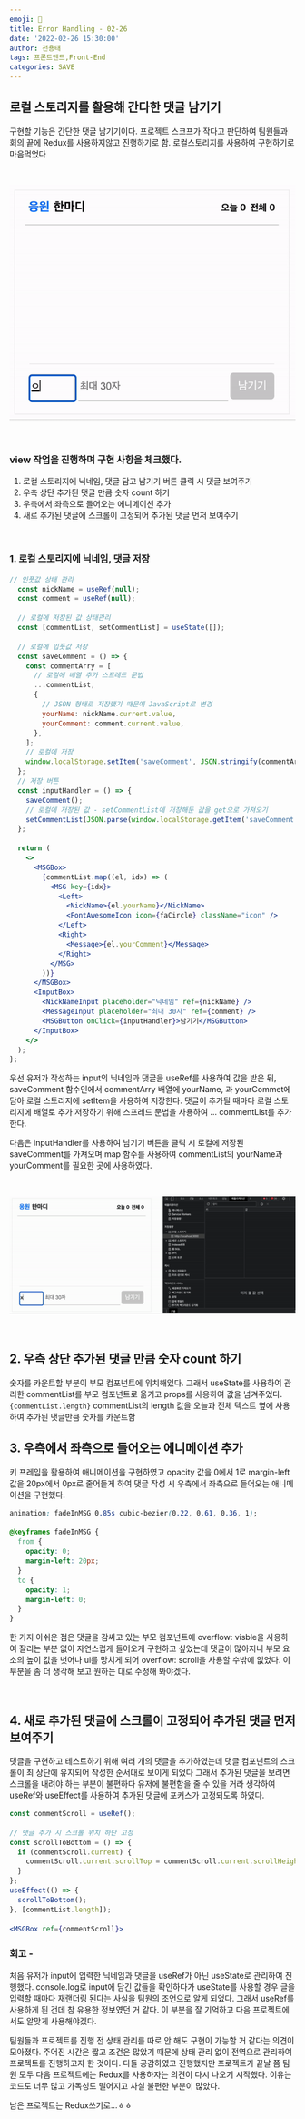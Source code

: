```yaml
---
emoji: 🍣
title: Error Handling - 02-26
date: '2022-02-26 15:30:00'
author: 전용태
tags: 프론트엔드,Front-End
categories: SAVE
---
```


## 로컬 스토리지를 활용해 간다한 댓글 남기기

구현할 기능은 간단한 댓글 남기기이다. 프로젝트 스코프가 작다고 판단하여 팀원들과 회의 끝에 Redux를 사용하지않고 진행하기로 함. 로컬스토리지를 사용하여 구현하기로 마음먹었다

<br />

![0226_gif_v1.gif](0226_gif_v1.gif)

<br />

### view 작업을 진행하며 구현 사항을 체크했다.

1. 로컬 스토리지에 닉네임, 댓글 담고 남기기 버튼 클릭 시 댓글 보여주기
2. 우측 상단 추가된 댓글 만큼 숫자 count 하기
3. 우측에서 좌측으로 들어오는 에니메이션 추가
4. 새로 추가된 댓글에 스크롤이 고정되어 추가된 댓글 먼저 보여주기

<br />

### 1. 로컬 스토리지에 닉네임, 댓글 저장

```jsx
// 인풋값 상태 관리
  const nickName = useRef(null);
  const comment = useRef(null);

  // 로컬에 저장된 값 상태관리
  const [commentList, setCommentList] = useState([]);

  // 로컬에 입풋값 저장
  const saveComment = () => {
    const commentArry = [
      // 로컬에 배열 추가 스프레드 문법
      ...commentList,
      {
        // JSON 형태로 저장했기 때문에 JavaScript로 변경
        yourName: nickName.current.value,
        yourComment: comment.current.value,
      },
    ];
    // 로컬에 저장
    window.localStorage.setItem('saveComment', JSON.stringify(commentArry));
  };
  // 저장 버튼
  const inputHandler = () => {
    saveComment();
    // 로컬에 저장된 값 - setCommentList에 저장해둔 값을 get으로 가져오기
    setCommentList(JSON.parse(window.localStorage.getItem('saveComment')));
  };

  return (
    <>
      <MSGBox>
        {commentList.map((el, idx) => (
          <MSG key={idx}>
            <Left>
              <NickName>{el.yourName}</NickName>
              <FontAwesomeIcon icon={faCircle} className="icon" />
            </Left>
            <Right>
              <Message>{el.yourComment}</Message>
            </Right>
          </MSG>
        ))}
      </MSGBox>
      <InputBox>
        <NickNameInput placeholder="닉네임" ref={nickName} />
        <MessageInput placeholder="최대 30자" ref={comment} />
        <MSGButton onClick={inputHandler}>남기기</MSGButton>
      </InputBox>
    </>
  );
};
```

우선 유저가 작성하는 input의 닉네임과 댓글을 useRef를 사용하여 값을 받은 뒤, saveComment 함수인에서 commentArry 배열에 yourName, 과 yourCommet에 담아 로컬 스토리지에 setItem을 사용하여 저장한다. 댓글이 추가될 때마다 로컬 스토리지에 배열로 추가 저장하기 위해 스프레드 문법을 사용하여 ... commentList를 추가한다.

다음은 inputHandler를 사용하여 남기기 버튼을 클릭 시 로컬에 저장된 saveComment를 가져오며 map 함수를 사용하여 commentList의 yourName과 yourComment를 필요한 곳에 사용하였다.

<br />

![0226_gif_v2.gif](0226_gif_v2.gif)

<br />

## 2. 우측 상단 추가된 댓글 만큼 숫자 count 하기

숫자를 카운트할 부분이 부모 컴포넌트에 위치해있다. 그래서 useState를 사용하여 관리한 commentList를 부모 컴포넌트로 옮기고 props를 사용하여 값을 넘겨주었다.`{commentList.length}` commentList의 length 값을 오늘과 전체 텍스트 옆에 사용하여 추가된 댓글만큼 숫자를 카운트함

## 3. 우측에서 좌측으로 들어오는 에니메이션 추가

키 프레임을 활용하여 애니메이션을 구현하였고 opacity 값을 0에서 1로 margin-left 값을 20px에서 0px로 줄어들게 하여 댓글 작성 시 우측에서 좌측으로 들어오는 애니메이션을 구현했다.

```css
animation: fadeInMSG 0.85s cubic-bezier(0.22, 0.61, 0.36, 1);

@keyframes fadeInMSG {
  from {
    opacity: 0;
    margin-left: 20px;
  }
  to {
    opacity: 1;
    margin-left: 0;
  }
}
```

한 가지 아쉬운 점은 댓글을 감싸고 있는 부모 컴포넌트에 overflow: visble을 사용하여 잘리는 부분 없이 자연스럽게 들어오게 구현하고 싶었는데 댓글이 많아지니 부모 요소의 높이 값을 벗어나 ui를 망치게 되어 overflow: scroll을 사용할 수밖에 없었다. 이 부분을 좀 더 생각해 보고 원하는 대로 수정해 봐야겠다.

<br />

## 4. 새로 추가된 댓글에 스크롤이 고정되어 추가된 댓글 먼저 보여주기

댓글을 구현하고 테스트하기 위해 여러 개의 댓글을 추가하였는데 댓글 컴포넌트의 스크롤이 최 상단에 유지되어 작성한 순서대로 보이게 되었다 그래서 추가된 댓글을 보려면 스크롤을 내려야 하는 부분이 불편하다 유저에 불편함을 줄 수 있을 거라 생각하여 useRef와 useEffect를 사용하여 추가된 댓글에 포커스가 고정되도록 하였다.

```jsx
const commentScroll = useRef();

// 댓글 추가 시 스크롤 위치 하단 고정
const scrollToBottom = () => {
  if (commentScroll.current) {
    commentScroll.current.scrollTop = commentScroll.current.scrollHeight;
  }
};
useEffect(() => {
  scrollToBottom();
}, [commentList.length]);

<MSGBox ref={commentScroll}>
```

### 회고 -

처음 유저가 input에 입력한 닉네임과 댓글을 useRef가 아닌 useState로 관리하여 진행했다. console.log로 input에 담긴 값들을 확인하다가 useState를 사용할 경우 글을 입력할 때마다 재랜더링 된다는 사실을 팀원의 조언으로 알게 되었다. 그래서 useRef를 사용하게 된 건데 참 유용한 정보였던 거 같다. 이 부분을 잘 기억하고 다음 프로젝트에서도 알맞게 사용해야겠다.

팀원들과 프로젝트를 진행 전 상태 관리를 따로 안 해도 구현이 가능할 거 같다는 의견이 모아졌다. 주어진 시간은 짧고 조건은 많았기 때문에 상태 관리 없이 전역으로 관리하여 프로젝트를 진행하고자 한 것이다. 다들 공감하였고 진행했지만 프로젝트가 끝날 쯤 팀원 모두 다음 프로젝트에는 Redux를 사용하자는 의견이 다시 나오기 시작했다. 이유는 코드도 너무 많고 가독성도 떨어지고 사실 불편한 부분이 많았다.

남은 프로젝트는 Redux쓰기로...ㅎㅎ

<br />
